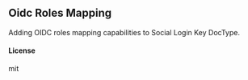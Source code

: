 ## Oidc Roles Mapping

Adding OIDC roles mapping capabilities to Social Login Key DocType.

#### License

mit